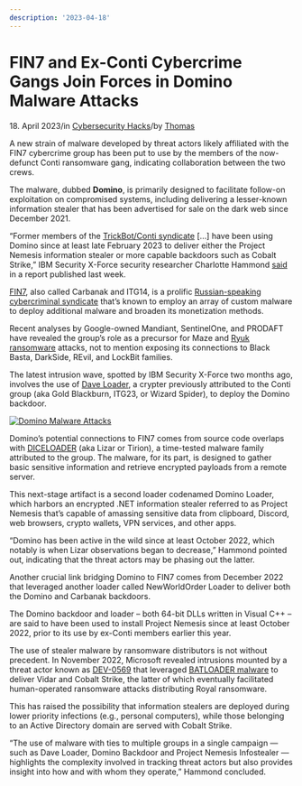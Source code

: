 ```yaml
---
description: '2023-04-18'
---
```


# FIN7 and Ex-Conti Cybercrime Gangs Join Forces in Domino Malware Attacks

18\. April 2023/in [Cybersecurity Hacks](https://www.spixnet.com/cybersecurity-blog/category/cybersecurity-hacks/)/by [Thomas](https://www.spixnet.com/cybersecurity-blog/author/sandeep/)

A new strain of malware developed by threat actors likely affiliated with the FIN7 cybercrime group has been put to use by the members of the now-defunct Conti ransomware gang, indicating collaboration between the two crews.

The malware, dubbed **Domino**, is primarily designed to facilitate follow-on exploitation on compromised systems, including delivering a lesser-known information stealer that has been advertised for sale on the dark web since December 2021.

“Former members of the [TrickBot/Conti syndicate](https://thehackernews.com/2022/05/conti-ransomware-gang-shut-down-after.html) \[…] have been using Domino since at least late February 2023 to deliver either the Project Nemesis information stealer or more capable backdoors such as Cobalt Strike,” IBM Security X-Force security researcher Charlotte Hammond [said](https://securityintelligence.com/posts/ex-conti-fin7-actors-collaborate-new-domino-backdoor/) in a report published last week.

[FIN7](https://thehackernews.com/2022/04/fin7-hackers-leveraging-password-reuse.html), also called Carbanak and ITG14, is a prolific [Russian-speaking cybercriminal syndicate](https://thehackernews.com/2022/12/fin7-cybercrime-syndicate-emerges-as.html) that’s known to employ an array of custom malware to deploy additional malware and broaden its monetization methods.

Recent analyses by Google-owned Mandiant, SentinelOne, and PRODAFT have revealed the group’s role as a precursor for Maze and [Ryuk ransomware](https://www.truesec.com/hub/blog/collaboration-between-fin7-and-the-ryuk-group-a-truesec-investigation) attacks, not to mention exposing its connections to Black Basta, DarkSide, REvil, and LockBit families.

The latest intrusion wave, spotted by IBM Security X-Force two months ago, involves the use of [Dave Loader](https://securityintelligence.com/posts/itg23-crypters-cooperation-between-cybercriminal-groups/), a crypter previously attributed to the Conti group (aka Gold Blackburn, ITG23, or Wizard Spider), to deploy the Domino backdoor.

[![Domino Malware Attacks](https://thehackernews.com/new-images/img/b/R29vZ2xl/AVvXsEiAtOUJU8sicPR4wc9R-DVf\_6gZCP9MNUcYtzh7A5QJzh5oJ4f209tECeOuh4DF4PO4Sgeh6okgHC0KGRA0gOxB6sd1MtccngRn28V64I6v8L3MRLKfHh-92zBy\_KCfGl\_FYQwJbqhDX1TKhxKkGQMrxd3SRppQ-VeB9HNg6CEDjh2ReZ1ora-\_h42-/s728-e3650/image.jpg)](https://thehackernews.com/new-images/img/b/R29vZ2xl/AVvXsEiAtOUJU8sicPR4wc9R-DVf\_6gZCP9MNUcYtzh7A5QJzh5oJ4f209tECeOuh4DF4PO4Sgeh6okgHC0KGRA0gOxB6sd1MtccngRn28V64I6v8L3MRLKfHh-92zBy\_KCfGl\_FYQwJbqhDX1TKhxKkGQMrxd3SRppQ-VeB9HNg6CEDjh2ReZ1ora-\_h42-/s728-e365/image.jpg)

Domino’s potential connections to FIN7 comes from source code overlaps with [DICELOADER](https://thehackernews.com/2023/04/google-uncovers-apt41s-use-of-open.html) (aka Lizar or Tirion), a time-tested malware family attributed to the group. The malware, for its part, is designed to gather basic sensitive information and retrieve encrypted payloads from a remote server.

This next-stage artifact is a second loader codenamed Domino Loader, which harbors an encrypted .NET information stealer referred to as Project Nemesis that’s capable of amassing sensitive data from clipboard, Discord, web browsers, crypto wallets, VPN services, and other apps.

“Domino has been active in the wild since at least October 2022, which notably is when Lizar observations began to decrease,” Hammond pointed out, indicating that the threat actors may be phasing out the latter.

Another crucial link bridging Domino to FIN7 comes from December 2022 that leveraged another loader called NewWorldOrder Loader to deliver both the Domino and Carbanak backdoors.

The Domino backdoor and loader – both 64-bit DLLs written in Visual C++ – are said to have been used to install Project Nemesis since at least October 2022, prior to its use by ex-Conti members earlier this year.

The use of stealer malware by ransomware distributors is not without precedent. In November 2022, Microsoft revealed intrusions mounted by a threat actor known as [DEV-0569](https://thehackernews.com/2022/11/microsoft-warns-of-hackers-using-google.html) that leveraged [BATLOADER malware](https://www.esentire.com/blog/esentire-threat-intelligence-malware-analysis-batloader) to deliver Vidar and Cobalt Strike, the latter of which eventually facilitated human-operated ransomware attacks distributing Royal ransomware.

This has raised the possibility that information stealers are deployed during lower priority infections (e.g., personal computers), while those belonging to an Active Directory domain are served with Cobalt Strike.

“The use of malware with ties to multiple groups in a single campaign — such as Dave Loader, Domino Backdoor and Project Nemesis Infostealer — highlights the complexity involved in tracking threat actors but also provides insight into how and with whom they operate,” Hammond concluded.
